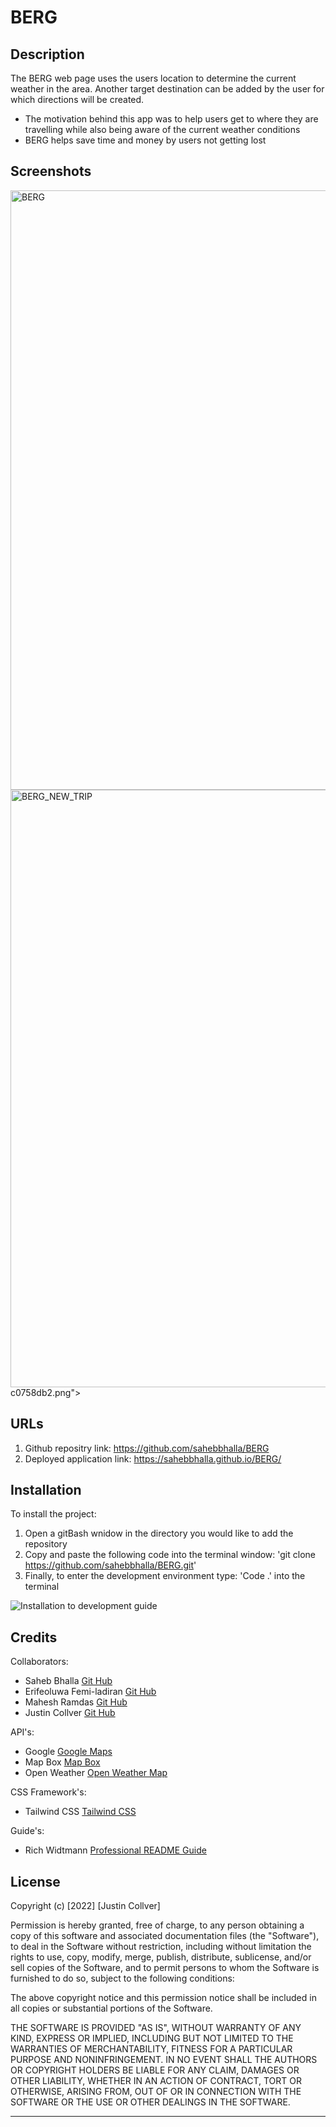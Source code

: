 #   BERG

## Description

The BERG web page uses the users location to determine the current weather in the area. Another target destination can be added by the user for which directions will be created.

- The motivation behind this app was to help users get to where they are travelling while also being aware of the current weather conditions
- BERG helps save time and money by users not getting lost

## Screenshots

<img width="959" alt="BERG" src="https://user-images.githubusercontent.com/109004012/185772064-d1b9936c-7893-4e54-9d21-d2cebded97be.png">
<img width="956" alt="BERG_NEW_TRIP" src="https://user-images.githubusercontent.com/109004012/185772068-7be51d40-60af-449e-928c-8632
<img width="959" alt="BERG_TRIP_HISTORY" src="https://user-images.githubusercontent.com/109004012/185772073-30b761a9-83e1-4e3b-bc9b-a744f7c474d3.png">
c0758db2.png">

## URLs

1. Github repositry link: https://github.com/sahebbhalla/BERG
2. Deployed application link: https://sahebbhalla.github.io/BERG/

## Installation

To install the project:

1. Open a gitBash wnidow in the directory you would like to add the repository
2. Copy and paste the following code into the terminal window: 'git clone https://github.com/sahebbhalla/BERG.git'
3. Finally, to enter the development environment type: 'Code .' into the terminal

![Installation to development guide](./assets/images/installation-guide.png)

## Credits

Collaborators:
- Saheb Bhalla [Git Hub](https://github.com/sahebbhalla)
- Erifeoluwa Femi-ladiran [Git Hub](https://github.com/FOR-TIMI)
- Mahesh Ramdas [Git Hub](https://github.com/maheshramdas)
- Justin Collver [Git Hub](https://github.com/threewide)

API's:
- Google [Google Maps](https://developers.google.com/maps/documentation)
- Map Box [Map Box](https://docs.mapbox.com/api/)
- Open Weather [Open Weather Map](https://openweathermap.org/api/one-call-api)

CSS Framework's:
- Tailwind CSS [Tailwind CSS](https://tailwindcss.com/docs/installation)

Guide's:
- Rich Widtmann [Professional README Guide](https://coding-boot-camp.github.io/full-stack/github/professional-readme-guide)

## License

Copyright (c) [2022] [Justin Collver]

Permission is hereby granted, free of charge, to any person obtaining a copy
of this software and associated documentation files (the "Software"), to deal
in the Software without restriction, including without limitation the rights
to use, copy, modify, merge, publish, distribute, sublicense, and/or sell
copies of the Software, and to permit persons to whom the Software is
furnished to do so, subject to the following conditions:

The above copyright notice and this permission notice shall be included in all
copies or substantial portions of the Software.

THE SOFTWARE IS PROVIDED "AS IS", WITHOUT WARRANTY OF ANY KIND, EXPRESS OR
IMPLIED, INCLUDING BUT NOT LIMITED TO THE WARRANTIES OF MERCHANTABILITY,
FITNESS FOR A PARTICULAR PURPOSE AND NONINFRINGEMENT. IN NO EVENT SHALL THE
AUTHORS OR COPYRIGHT HOLDERS BE LIABLE FOR ANY CLAIM, DAMAGES OR OTHER
LIABILITY, WHETHER IN AN ACTION OF CONTRACT, TORT OR OTHERWISE, ARISING FROM,
OUT OF OR IN CONNECTION WITH THE SOFTWARE OR THE USE OR OTHER DEALINGS IN THE
SOFTWARE.

---
